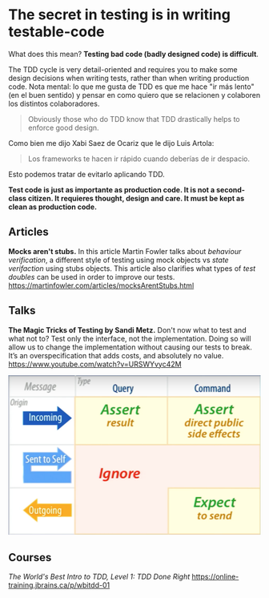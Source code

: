 # The secret in testing is in writing testable-code

What does this mean? **Testing bad code (badly designed code) is difficult**.

The TDD cycle is very detail-oriented and requires you to make some design decisions when writing tests, rather than when writing production code. Nota mental: lo que me gusta de TDD es que me hace "ir más lento" (en el buen sentido) y pensar en como quiero que se relacionen y colaboren los distintos colaboradores.

> Obviously those who do TDD know that TDD drastically helps to enforce good design.

Como bien me dijo Xabi Saez de Ocariz que le dijo Luis Artola:

> Los frameworks te hacen ir rápido cuando deberías de ir despacio.

Esto podemos tratar de evitarlo aplicando TDD.

**Test code is just as importante as production code. It is not a second-class citizen. It requieres thought, design and care. It must be kept as clean as production code.**

## Articles

**Mocks aren't stubs.** In this article Martin Fowler talks about *behaviour verification*, a different style of testing using mock objects vs *state verifaction* using stubs objects. This article also clarifies what types of *test doubles* can be used in order to improve our tests. https://martinfowler.com/articles/mocksArentStubs.html

## Talks

**The Magic Tricks of Testing by Sandi Metz.** Don't now what to test and what not to? Test only the interface, not the implementation. Doing so will allow us to change the implementation without causing our tests to break. It’s an overspecification that adds costs, and absolutely no value. https://www.youtube.com/watch?v=URSWYvyc42M

![The Magic Tricks of Testing by Sandi Metz](https://raw.githubusercontent.com/epelde/tdd-resources/master/assets/test_tricks.png)

## Courses

*The World's Best Intro to TDD, Level 1: TDD Done Right* https://online-training.jbrains.ca/p/wbitdd-01

